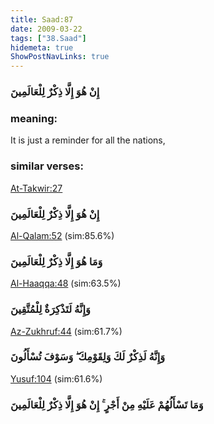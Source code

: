 ```yaml
---
title: Saad:87
date: 2009-03-22
tags: ["38.Saad"]
hidemeta: true 
ShowPostNavLinks: true 
---
```

### إِنْ هُوَ إِلَّا ذِكْرٌ لِلْعَالَمِينَ
### meaning: 
It is just a reminder for all the nations,
### similar verses: 

[At-Takwir:27](/81/27)

### إِنْ هُوَ إِلَّا ذِكْرٌ لِلْعَالَمِينَ

[Al-Qalam:52](/68/52) (sim:85.6%)

### وَمَا هُوَ إِلَّا ذِكْرٌ لِلْعَالَمِينَ

[Al-Haaqqa:48](/69/48) (sim:63.5%)

### وَإِنَّهُ لَتَذْكِرَةٌ لِلْمُتَّقِينَ

[Az-Zukhruf:44](/43/44) (sim:61.7%)

### وَإِنَّهُ لَذِكْرٌ لَكَ وَلِقَوْمِكَ ۖ وَسَوْفَ تُسْأَلُونَ

[Yusuf:104](/12/104) (sim:61.6%)

### وَمَا تَسْأَلُهُمْ عَلَيْهِ مِنْ أَجْرٍ ۚ إِنْ هُوَ إِلَّا ذِكْرٌ لِلْعَالَمِينَ
